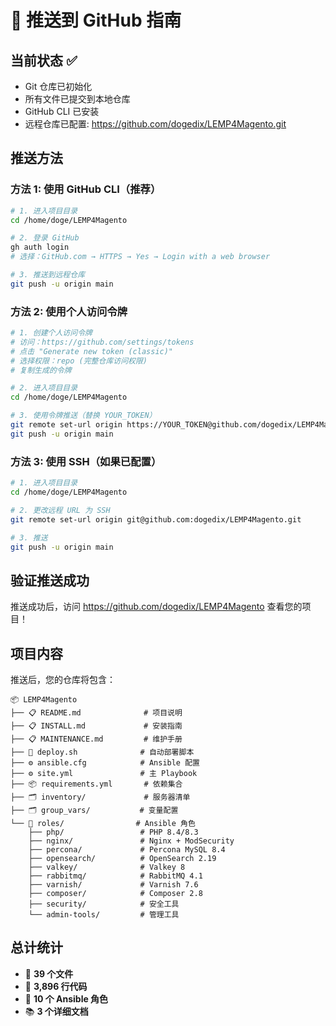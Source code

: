 # 🚀 推送到 GitHub 指南

## 当前状态 ✅
- Git 仓库已初始化
- 所有文件已提交到本地仓库
- GitHub CLI 已安装
- 远程仓库已配置: https://github.com/dogedix/LEMP4Magento.git

## 推送方法

### 方法 1: 使用 GitHub CLI（推荐）

```bash
# 1. 进入项目目录
cd /home/doge/LEMP4Magento

# 2. 登录 GitHub
gh auth login
# 选择：GitHub.com → HTTPS → Yes → Login with a web browser

# 3. 推送到远程仓库
git push -u origin main
```

### 方法 2: 使用个人访问令牌

```bash
# 1. 创建个人访问令牌
# 访问：https://github.com/settings/tokens
# 点击 "Generate new token (classic)"
# 选择权限：repo (完整仓库访问权限)
# 复制生成的令牌

# 2. 进入项目目录
cd /home/doge/LEMP4Magento

# 3. 使用令牌推送（替换 YOUR_TOKEN）
git remote set-url origin https://YOUR_TOKEN@github.com/dogedix/LEMP4Magento.git
git push -u origin main
```

### 方法 3: 使用 SSH（如果已配置）

```bash
# 1. 进入项目目录
cd /home/doge/LEMP4Magento

# 2. 更改远程 URL 为 SSH
git remote set-url origin git@github.com:dogedix/LEMP4Magento.git

# 3. 推送
git push -u origin main
```

## 验证推送成功

推送成功后，访问 https://github.com/dogedix/LEMP4Magento 查看您的项目！

## 项目内容

推送后，您的仓库将包含：

```
📦 LEMP4Magento
├── 📋 README.md              # 项目说明
├── 📋 INSTALL.md             # 安装指南  
├── 📋 MAINTENANCE.md         # 维护手册
├── 🚀 deploy.sh              # 自动部署脚本
├── ⚙️ ansible.cfg            # Ansible 配置
├── ⚙️ site.yml               # 主 Playbook
├── 📦 requirements.yml       # 依赖集合
├── 🗂️ inventory/             # 服务器清单
├── 🗂️ group_vars/           # 变量配置
└── 🔧 roles/                # Ansible 角色
    ├── php/                 # PHP 8.4/8.3
    ├── nginx/               # Nginx + ModSecurity
    ├── percona/             # Percona MySQL 8.4
    ├── opensearch/          # OpenSearch 2.19
    ├── valkey/              # Valkey 8
    ├── rabbitmq/            # RabbitMQ 4.1
    ├── varnish/             # Varnish 7.6
    ├── composer/            # Composer 2.8
    ├── security/            # 安全工具
    └── admin-tools/         # 管理工具
```

## 总计统计
- 📁 **39 个文件**
- 📝 **3,896 行代码**
- 🔧 **10 个 Ansible 角色**
- 📚 **3 个详细文档**
